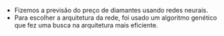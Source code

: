 - Fizemos a previsão do preço de diamantes usando redes neurais.
- Para escolher a arquitetura da rede, foi usado um algoritmo genético que fez uma busca na arquitetura mais eficiente.
